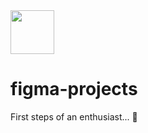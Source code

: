 <img align="center" alt="" width="70" height="70" src="https://cdn.jsdelivr.net/gh/devicons/devicon/icons/figma/figma-original.svg">

# figma-projects
First steps of an enthusiast... 🚀 
